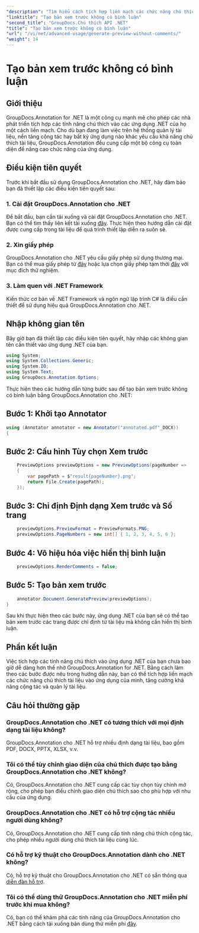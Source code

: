 ```yaml
---
"description": "Tìm hiểu cách tích hợp liền mạch các chức năng chú thích tài liệu vào ứng dụng .NET của bạn bằng GroupDocs.Annotation cho .NET."
"linktitle": "Tạo bản xem trước không có bình luận"
"second_title": "GroupDocs.Chú thích API .NET"
"title": "Tạo bản xem trước không có bình luận"
"url": "/vi/net/advanced-usage/generate-preview-without-comments/"
"weight": 14
---
```


# Tạo bản xem trước không có bình luận

## Giới thiệu
GroupDocs.Annotation for .NET là một công cụ mạnh mẽ cho phép các nhà phát triển tích hợp các tính năng chú thích vào các ứng dụng .NET của họ một cách liền mạch. Cho dù bạn đang làm việc trên hệ thống quản lý tài liệu, nền tảng cộng tác hay bất kỳ ứng dụng nào khác yêu cầu khả năng chú thích tài liệu, GroupDocs.Annotation đều cung cấp một bộ công cụ toàn diện để nâng cao chức năng của ứng dụng.
## Điều kiện tiên quyết
Trước khi bắt đầu sử dụng GroupDocs.Annotation cho .NET, hãy đảm bảo bạn đã thiết lập các điều kiện tiên quyết sau:
### 1. Cài đặt GroupDocs.Annotation cho .NET
Để bắt đầu, bạn cần tải xuống và cài đặt GroupDocs.Annotation cho .NET. Bạn có thể tìm thấy liên kết tải xuống [đây](https://releases.groupdocs.com/annotation/net/). Thực hiện theo hướng dẫn cài đặt được cung cấp trong tài liệu để quá trình thiết lập diễn ra suôn sẻ.
### 2. Xin giấy phép
GroupDocs.Annotation cho .NET yêu cầu giấy phép sử dụng thương mại. Bạn có thể mua giấy phép từ [đây](https://purchase.groupdocs.com/buy) hoặc lựa chọn giấy phép tạm thời [đây](https://purchase.groupdocs.com/temporary-license/) với mục đích thử nghiệm.
### 3. Làm quen với .NET Framework
Kiến thức cơ bản về .NET Framework và ngôn ngữ lập trình C# là điều cần thiết để sử dụng hiệu quả GroupDocs.Annotation cho .NET.

## Nhập không gian tên
Bây giờ bạn đã thiết lập các điều kiện tiên quyết, hãy nhập các không gian tên cần thiết vào ứng dụng .NET của bạn.

```csharp
using System;
using System.Collections.Generic;
using System.IO;
using System.Text;
using GroupDocs.Annotation.Options;
```

Thực hiện theo các hướng dẫn từng bước sau để tạo bản xem trước không có bình luận bằng GroupDocs.Annotation cho .NET:
## Bước 1: Khởi tạo Annotator
```csharp
using (Annotator annotator = new Annotator("annotated.pdf"_DOCX))
{
```
## Bước 2: Cấu hình Tùy chọn Xem trước
```csharp
    PreviewOptions previewOptions = new PreviewOptions(pageNumber =>
    {
        var pagePath = $"result{pageNumber}.png";
        return File.Create(pagePath);
    });
```
## Bước 3: Chỉ định Định dạng Xem trước và Số trang
```csharp
    previewOptions.PreviewFormat = PreviewFormats.PNG;
    previewOptions.PageNumbers = new int[] { 1, 2, 3, 4, 5, 6 };
```
## Bước 4: Vô hiệu hóa việc hiển thị bình luận
```csharp
    previewOptions.RenderComments = false;
```
## Bước 5: Tạo bản xem trước
```csharp
    annotator.Document.GeneratePreview(previewOptions);
}
```
Sau khi thực hiện theo các bước này, ứng dụng .NET của bạn sẽ có thể tạo bản xem trước các trang được chỉ định từ tài liệu mà không cần hiển thị bình luận.

## Phần kết luận
Việc tích hợp các tính năng chú thích vào ứng dụng .NET của bạn chưa bao giờ dễ dàng hơn thế nhờ GroupDocs.Annotation for .NET. Bằng cách làm theo các bước được nêu trong hướng dẫn này, bạn có thể tích hợp liền mạch các chức năng chú thích tài liệu vào ứng dụng của mình, tăng cường khả năng cộng tác và quản lý tài liệu.
## Câu hỏi thường gặp
### GroupDocs.Annotation cho .NET có tương thích với mọi định dạng tài liệu không?
GroupDocs.Annotation cho .NET hỗ trợ nhiều định dạng tài liệu, bao gồm PDF, DOCX, PPTX, XLSX, v.v.
### Tôi có thể tùy chỉnh giao diện của chú thích được tạo bằng GroupDocs.Annotation cho .NET không?
Có, GroupDocs.Annotation cho .NET cung cấp các tùy chọn tùy chỉnh mở rộng, cho phép bạn điều chỉnh giao diện chú thích sao cho phù hợp với nhu cầu của ứng dụng.
### GroupDocs.Annotation cho .NET có hỗ trợ cộng tác nhiều người dùng không?
Có, GroupDocs.Annotation cho .NET cung cấp tính năng chú thích cộng tác, cho phép nhiều người dùng chú thích tài liệu cùng lúc.
### Có hỗ trợ kỹ thuật cho GroupDocs.Annotation dành cho .NET không?
Có, hỗ trợ kỹ thuật cho GroupDocs.Annotation cho .NET có sẵn thông qua [diễn đàn hỗ trợ](https://forum.groupdocs.com/c/annotation/10).
### Tôi có thể dùng thử GroupDocs.Annotation cho .NET miễn phí trước khi mua không?
Có, bạn có thể khám phá các tính năng của GroupDocs.Annotation cho .NET bằng cách tải xuống bản dùng thử miễn phí [đây](https://releases.groupdocs.com/).